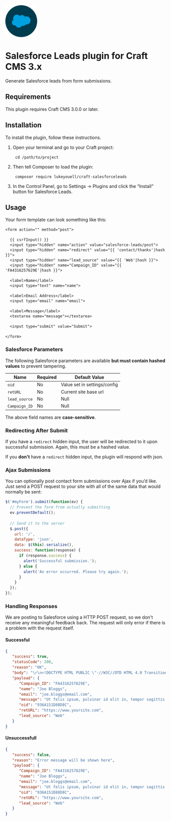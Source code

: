 <img src="src/icon.svg" alt="icon" width="100" height="100">

# Salesforce Leads plugin for Craft CMS 3.x

Generate Salesforce leads from form submissions.

## Requirements

This plugin requires Craft CMS 3.0.0 or later.

## Installation

To install the plugin, follow these instructions.

1. Open your terminal and go to your Craft project:

        cd /path/to/project

2. Then tell Composer to load the plugin:

        composer require lukeyouell/craft-salesforceleads

3. In the Control Panel, go to Settings → Plugins and click the “Install” button for Salesforce Leads.

## Usage

Your form template can look something like this:

```twig
<form action="" method="post">

  {{ csrfInput() }}
  <input type="hidden" name="action" value="salesforce-leads/post">
  <input type="hidden" name="redirect" value="{{ 'contact/thanks'|hash }}">
  <input type="hidden" name="lead_source" value="{{ 'Web'|hash }}">
  <input type="hidden" name="Campaign_ID" value="{{ 'FA4316257629E'|hash }}">

  <label>Name</label>
  <input type="text" name="name">

  <label>Email Address</label>
  <input type="email" name="email">
  
  <label>Message</label>
  <textarea name="message"></textarea>

  <input type="submit" value="Submit">

</form>
```

### Salesforce Parameters

The following Salesforce parameters are available **but must contain hashed values** to prevent tampering.

| Name          | Required | Default Value                |
| ------------- | -------- | ---------------------------- |
| `oid`         | No       | Value set in settings/config |
| `retURL`      | No       | Current site base url        |
| `lead_source` | No       | Null                         |
| `Campaign_ID` | No       | Null                         |

The above field names are **case-sensitive**.

### Redirecting After Submit

If you have a `redirect` hidden input, the user will be redirected to it upon successful submission. Again, this must be a hashed value.

If you **don't** have a `redirect` hidden input, the plugin will respond with json.

### Ajax Submissions

You can optionally post contact form submissions over Ajax if you’d like. Just send a POST request to your site with all of the same data that would normally be sent:

```javascript
$('#myForm').submit(function(ev) {
  // Prevent the form from actually submitting
  ev.preventDefault();

  // Send it to the server
  $.post({
    url: '/',
    dataType: 'json',
    data: $(this).serialize(),
    success: function(response) {
      if (response.success) {
        alert('Successful submission.');
      } else {
        alert('An error occurred. Please try again.');
      }
    }
  });
});
```

### Handling Responses

We are posting to Salesforce using a HTTP POST request, so we don't receive any meaningful feedback back. The request will only error if there is a problem with the request itself.

#### Successful

```json
{
   "success": true,
   "statusCode": 200,
   "reason": "OK",
   "body": "\r\n<!DOCTYPE HTML PUBLIC \"-//W3C//DTD HTML 4.0 Transitional//EN\">\n<html>\n<head>\n<meta HTTP-EQUIV=\"PRAGMA\" CONTENT=\"NO-CACHE\">\n<meta http-equiv=\"Refresh\" content=\"0; URL=https://www.yoursite.com/\">\n</head>\n<script>if (this.SfdcApp && this.SfdcApp.projectOneNavigator) { SfdcApp.projectOneNavigator.handleRedirect('https://www.yoursite.com/'); }  else if (window.location.replace){ window.location.replace('https://www.yoursite.com/');} else {;window.location.href ='https://www.yoursite.com/';} </script></html>\n",
   "payload": {
      "Campaign_ID": "FA4316257629E",
      "name": "Joe Bloggs",
      "email": "joe.bloggs@email.com",
      "message": "Ut felis ipsum, pulvinar id elit in, tempor sagittis lacus. In lectus quam, consequat eu nibh vel, maximus lobortis sapien.",
      "oid": "936A151D88D8C",
      "retURL": "https://www.yoursite.com",
      "lead_source": "Web"
   }
}
```

#### Unsuccessfull

```json
{
   "success": false,
   "reason": "Error message will be shown here",
   "payload": {
      "Campaign_ID": "FA4316257629E",
      "name": "Joe Bloggs",
      "email": "joe.bloggs@email.com",
      "message": "Ut felis ipsum, pulvinar id elit in, tempor sagittis lacus. In lectus quam, consequat eu nibh vel, maximus lobortis sapien.",
      "oid": "936A151D88D8C",
      "retURL": "https://www.yoursite.com",
      "lead_source": "Web"
   }
}
```
